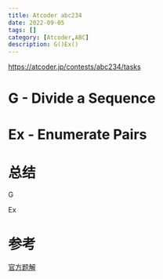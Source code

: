 ```yaml
---
title: Atcoder abc234
date: 2022-09-05
tags: []
category: [Atcoder,ABC]
description: G()Ex()
---
```


https://atcoder.jp/contests/abc234/tasks

# G - Divide a Sequence

# Ex - Enumerate Pairs

# 总结


G

Ex


# 参考

[官方题解](https://atcoder.jp/contests/arc234/editorial)

